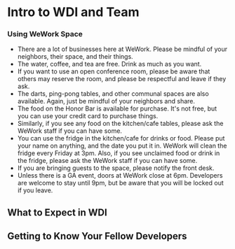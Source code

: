 # Intro to WDI and Team

### Using WeWork Space

- There are a lot of businesses here at WeWork. Please be mindful of your neighbors, their space, and their things.
- The water, coffee, and tea are free. Drink as much as you want.
- If you want to use an open conference room, please be aware that others may reserve the room, and please be respectful and leave if they ask.
- The darts, ping-pong tables, and other communal spaces are also available. Again, just be mindful of your neighbors and share.
- The food on the Honor Bar is available for purchase. It's not free, but you can use your credit card to purchase things.
- Similarly, if you see any food on the kitchen/cafe tables, please ask the WeWork staff if you can have some.
- You can use the fridge in the kitchen/cafe for drinks or food. Please put your name on anything, and the date you put it in. WeWork will clean the fridge every Friday at 3pm. Also, if you see unclaimed food or drink in the fridge, please ask the WeWork staff if you can have some.
- If you are bringing guests to the space, please notify the front desk.
- Unless there is a GA event, doors at WeWork close at 6pm. Developers are welcome to stay until 9pm, but be aware that you will be locked out if you leave.

## What to Expect in WDI

## Getting to Know Your Fellow Developers
